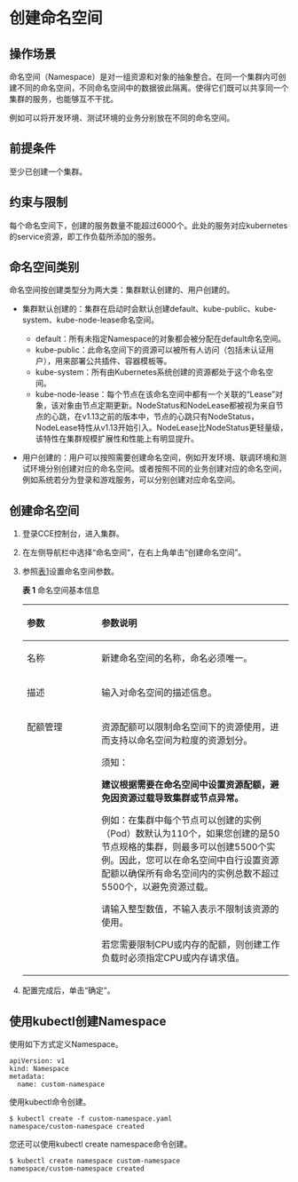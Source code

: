 # 创建命名空间<a name="cce_10_0278"></a>

## 操作场景<a name="section798858182710"></a>

命名空间（Namespace）是对一组资源和对象的抽象整合。在同一个集群内可创建不同的命名空间，不同命名空间中的数据彼此隔离。使得它们既可以共享同一个集群的服务，也能够互不干扰。

例如可以将开发环境、测试环境的业务分别放在不同的命名空间。

## 前提条件<a name="section812825881312"></a>

至少已创建一个集群。

## 约束与限制<a name="section21791218165310"></a>

每个命名空间下，创建的服务数量不能超过6000个。此处的服务对应kubernetes的service资源，即工作负载所添加的服务。

## 命名空间类别<a name="section15162183815147"></a>

命名空间按创建类型分为两大类：集群默认创建的、用户创建的。

-   集群默认创建的：集群在启动时会默认创建default、kube-public、kube-system、kube-node-lease命名空间。
    -   default：所有未指定Namespace的对象都会被分配在default命名空间。
    -   kube-public：此命名空间下的资源可以被所有人访问（包括未认证用户），用来部署公共插件、容器模板等。
    -   kube-system：所有由Kubernetes系统创建的资源都处于这个命名空间。
    -   kube-node-lease：每个节点在该命名空间中都有一个关联的“Lease”对象，该对象由节点定期更新。NodeStatus和NodeLease都被视为来自节点的心跳，在v1.13之前的版本中，节点的心跳只有NodeStatus，NodeLease特性从v1.13开始引入。NodeLease比NodeStatus更轻量级，该特性在集群规模扩展性和性能上有明显提升。

-   用户创建的：用户可以按照需要创建命名空间，例如开发环境、联调环境和测试环境分别创建对应的命名空间。或者按照不同的业务创建对应的命名空间，例如系统若分为登录和游戏服务，可以分别创建对应命名空间。

## 创建命名空间<a name="section1089753617465"></a>

1.  登录CCE控制台，进入集群。
2.  在左侧导航栏中选择“命名空间“，在右上角单击“创建命名空间”。
3.  参照[表1](#table5523151617575)设置命名空间参数。

    **表 1**  命名空间基本信息

    <a name="table5523151617575"></a>
    <table><thead align="left"><tr id="row145240162572"><th class="cellrowborder" valign="top" width="28.000000000000004%" id="mcps1.2.3.1.1"><p id="p105244162578"><a name="p105244162578"></a><a name="p105244162578"></a>参数</p>
    </th>
    <th class="cellrowborder" valign="top" width="72%" id="mcps1.2.3.1.2"><p id="p14525016155719"><a name="p14525016155719"></a><a name="p14525016155719"></a>参数说明</p>
    </th>
    </tr>
    </thead>
    <tbody><tr id="row835519426223"><td class="cellrowborder" valign="top" width="28.000000000000004%" headers="mcps1.2.3.1.1 "><p id="p1964374702211"><a name="p1964374702211"></a><a name="p1964374702211"></a>名称</p>
    </td>
    <td class="cellrowborder" valign="top" width="72%" headers="mcps1.2.3.1.2 "><p id="p14644047132219"><a name="p14644047132219"></a><a name="p14644047132219"></a>新建命名空间的名称，命名必须唯一。</p>
    </td>
    </tr>
    <tr id="row75251516185711"><td class="cellrowborder" valign="top" width="28.000000000000004%" headers="mcps1.2.3.1.1 "><p id="p19525016125713"><a name="p19525016125713"></a><a name="p19525016125713"></a>描述</p>
    </td>
    <td class="cellrowborder" valign="top" width="72%" headers="mcps1.2.3.1.2 "><p id="p1452519163573"><a name="p1452519163573"></a><a name="p1452519163573"></a>输入对命名空间的描述信息。</p>
    </td>
    </tr>
    <tr id="row18506114684111"><td class="cellrowborder" valign="top" width="28.000000000000004%" headers="mcps1.2.3.1.1 "><p id="p7506164613417"><a name="p7506164613417"></a><a name="p7506164613417"></a>配额管理</p>
    </td>
    <td class="cellrowborder" valign="top" width="72%" headers="mcps1.2.3.1.2 "><p id="p10506204644111"><a name="p10506204644111"></a><a name="p10506204644111"></a>资源配额可以限制命名空间下的资源使用，进而支持以命名空间为粒度的资源划分。</p>
    <div class="notice" id="note9166152113399"><a name="note9166152113399"></a><a name="note9166152113399"></a><span class="noticetitle"> 须知： </span><div class="noticebody"><p id="p34209545238"><a name="p34209545238"></a><a name="p34209545238"></a><strong id="b1559604232410"><a name="b1559604232410"></a><a name="b1559604232410"></a>建议根据需要在命名空间中设置资源配额，避免因资源过载导致集群或节点异常。</strong></p>
    <p id="p2167521123914"><a name="p2167521123914"></a><a name="p2167521123914"></a>例如：在集群中每个节点可以创建的实例（Pod）数默认为110个，如果您创建的是50节点规格的集群，则最多可以创建5500个实例。因此，您可以在命名空间中自行设置资源配额以确保所有命名空间内的实例总数不超过5500个，以避免资源过载。</p>
    </div></div>
    <p id="p1736061143918"><a name="p1736061143918"></a><a name="p1736061143918"></a>请输入整型数值，不输入表示不限制该资源的使用。</p>
    <p id="p7221053123614"><a name="p7221053123614"></a><a name="p7221053123614"></a>若您需要限制CPU或内存的配额，则创建工作负载时必须指定CPU或内存请求值。</p>
    </td>
    </tr>
    </tbody>
    </table>

4.  配置完成后，单击“确定”。

## 使用kubectl创建Namespace<a name="section59211350144711"></a>

使用如下方式定义Namespace。

```
apiVersion: v1 
kind: Namespace 
metadata: 
  name: custom-namespace 
```

使用kubectl命令创建。

```
$ kubectl create -f custom-namespace.yaml
namespace/custom-namespace created 
```

您还可以使用kubectl create namespace命令创建。

```
$ kubectl create namespace custom-namespace 
namespace/custom-namespace created 
```

